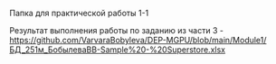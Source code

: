 Папка для практической работы 1-1

Результат выполнения работы по заданию из части 3 - https://github.com/VarvaraBobyleva/DEP-MGPU/blob/main/Module1/БД_251м_БобылеваВВ-Sample%20-%20Superstore.xlsx
